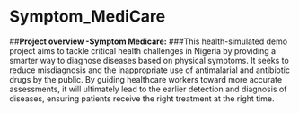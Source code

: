 # Symptom_MediCare
##**Project overview -Symptom Medicare:**
###This health-simulated demo project aims to tackle critical health challenges in Nigeria by providing a smarter way to diagnose diseases based on physical symptoms. It seeks to reduce misdiagnosis and the inappropriate use of antimalarial and antibiotic drugs by the public. By guiding healthcare workers toward more accurate assessments, it will ultimately lead to the earlier detection and diagnosis of diseases, ensuring patients receive the right treatment at the right time.
